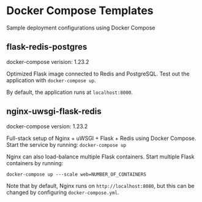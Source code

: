 # Docker Compose Templates

Sample deployment configurations using Docker Compose

## flask-redis-postgres

docker-compose verision: 1.23.2

Optimized Flask image connected to Redis and PostgreSQL. Test out the application with `docker-compose up`.

By default, the application runs at `localhost:8000`.

## nginx-uwsgi-flask-redis

docker-compose version: 1.23.2

Full-stack setup of Nginx + uWSGI + Flask + Redis using Docker Compose. Start the service by running: `docker-compose up`

Nginx can also load-balance multiple Flask containers. Start multiple Flask containers by running:

`docker-compose up ---scale web=NUMBER_OF_CONTAINERS`

Note that by default, Nginx runs on `http://localhost:8080`, but this can be changed by configuring `docker-compose.yml`.
